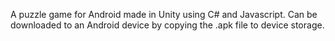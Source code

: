 A puzzle game for Android made in Unity using C# and Javascript. Can be downloaded to an Android device by copying the .apk file to device storage. 